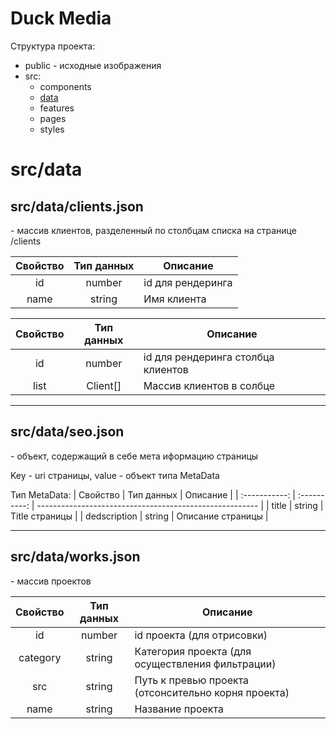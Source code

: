 # Duck Media

Структура проекта:

* public - исходные изображения 
* src:
	- components
	- [data](#data)
	- features
	- pages
	- styles 

<a id="data">src/data</a>
===

src/data/clients.json 
---
\- массив клиентов, разделенный по столбцам списка на странице /clients

| Свойство   | Тип данных   | Описание                                         |
|:---------: | :----------: | ------------------------------------------------ |
|    id      | number       | id для рендеринга                                |
| name       | string       | Имя клиента                                      |


| Свойство | Тип данных | Описание                                                |
| :--------: | :----------: | --------------------------------------------------- |
|    id    | number     | id для рендеринга столбца клиентов                      |
| list     | Client[]   | Массив клиентов в солбце                                |

---

src/data/seo.json 
---
\- объект, содержащий в себе мета иформацию страницы

Key - uri страницы, value - объект типа MetaData

Тип MetaData: 
| Свойство      | Тип данных   | Описание                                                |
| :-----------: | :----------: | ------------------------------------------------------- |
|  title        | string       | Title страницы                                          |
|  dedscription | string       | Описание страницы                                       |

---


src/data/works.json 
---
\- массив проектов 

| Свойство   | Тип данных   | Описание                                            |
| :--------: | :----------: | --------------------------------------------------- |
|    id      | number       | id проекта (для отрисовки)                          |
| category   | string       | Категория проекта (для осуществления фильтрации)    |
| src        | string       | Путь к превью проекта (отсонсительно корня проекта) |
| name       | string       | Название проекта                                    |
